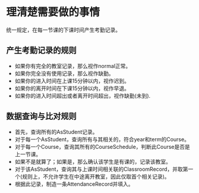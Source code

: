 # 理清楚需要做的事情
统一规定，在每一节课的下课时间产生考勤记录。
## 产生考勤记录的规则
* 如果你有完全的教室记录，那么视作normal正常。
* 如果你完全没有使用记录，那么视作缺勤。
* 如果你的进入时间在上课15分钟以内，视作迟到。
* 如果你的离开时间在下课15分钟以内，视作早退。
* 如果你的进入时间超出或者离开时间超出，视作缺勤(未到).
## 数据查询与比对规则
* 首先，查询所有的AsStudent记录。
* 对于每一个AsStudent，查询所有与其相关的，符合year和term的Course。
* 对于每一个Course，查询其所有的CourseSchedule，判断此Course是否是上一节课。
* 如果不是就算了；如果是，那么确认该学生是有课的，记录该教室。
* 对于该AsStudent，查询其与上课时间相关联的ClassroomRecord，并取第一个(规则上，不允许学生在中途离开教室，因此仅取首个相关记录)。
* 根据此记录，制造一条AttendanceRecord并填入。